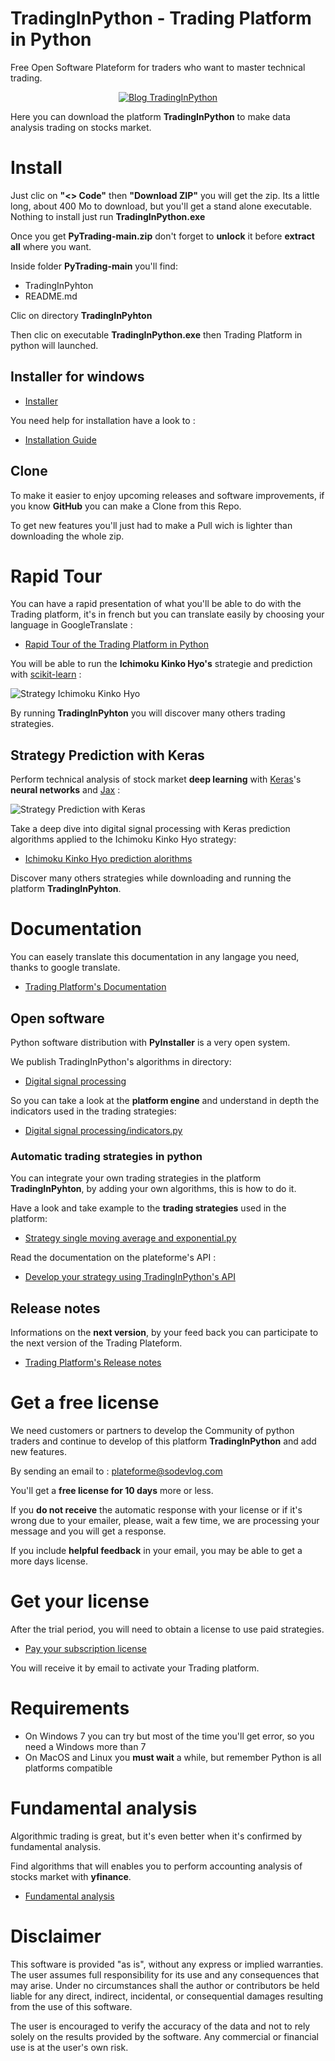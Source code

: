 # TradingInPython - Trading Platform in Python

Free Open Software Plateform for traders who want to master technical trading.

<div align="center">
  <a href="https://www.trading-et-data-analyses.com/p/plateforme-de-trading-technique.html">
    <img src="images/TradingInPython.png" alt="Blog TradingInPython" />
  </a>
</div>

Here you can download the platform **TradingInPython** to make data analysis trading on stocks market.

# Install

Just clic on **"<> Code"** then **"Download ZIP"** you will get the zip. Its a little long, about 400 Mo to download, but you'll get a stand alone executable. Nothing to install just run **TradingInPython.exe**

Once you get **PyTrading-main.zip** don't forget to **unlock** it before **extract all** where you want.

Inside folder **PyTrading-main** you'll find:

- TradingInPyhton
- README.md

Clic on directory **TradingInPyhton**

Then clic on executable **TradingInPython.exe** then Trading Platform in python will launched.

## Installer for windows

- [Installer](https://github.com/SoDevLog/PyTrading/releases)

You need help for installation have a look to :

- [Installation Guide](https://github.com/SoDevLog/PyTrading/wiki/Installation)

## Clone

To make it easier to enjoy upcoming releases and software improvements, if you know **GitHub** you can make a Clone from this Repo.

To get new features you'll just had to make a Pull wich is lighter than downloading the whole zip.

# Rapid Tour

You can have a rapid presentation of what you'll be able to do with the Trading platform, it's in french but you can translate easily by choosing your language in GoogleTranslate :

- [Rapid Tour of the Trading Platform in Python](https://www.trading-et-data-analyses.com/p/plateforme-de-trading-technique.html)

You will be able to run the **Ichimoku Kinko Hyo's** strategie and prediction with [scikit-learn](https://scikit-learn.org/stable/index.html) :

<img src="images/IchimokuKinkoHyo.png" alt="Strategy Ichimoku Kinko Hyo">

By running **TradingInPyhton** you will discover many others trading strategies.

## Strategy Prediction with Keras

Perform technical analysis of stock market **deep learning** with [Keras](https://keras.io/)'s **neural networks** and [Jax](https://docs.jax.dev/en/latest/quickstart.html) :

<img src="images/Prediction_Keras.png" alt="Strategy Prediction with Keras">

Take a deep dive into digital signal processing with Keras prediction algorithms applied to the Ichimoku Kinko Hyo strategy:

- [Ichimoku Kinko Hyo prediction alorithms](https://github.com/SoDevLog/PyTrading/blob/main/TradingInPython/_internal/digitsignalprocessing/ichimoku_kinko_hyo.py)

Discover many others strategies while downloading and running the platform **TradingInPyhton**.

# Documentation

You can easely translate this documentation in any langage you need, thanks to google translate.

- [Trading Platform's Documentation](https://www.trading-et-data-analyses.com/p/documentation-plateforme-de-trading.html)

## Open software

Python software distribution with **PyInstaller** is a very open system.

We publish TradingInPython's algorithms in directory:

- [Digital signal processing](./TradingInPython/_internal/digitsignalprocessing)

So you can take a look at the **platform engine** and understand in depth the indicators used in the trading strategies:

- [Digital signal processing/indicators.py](./TradingInPython/_internal/digitsignalprocessing/indicators.py)

### Automatic trading strategies in python

You can integrate your own trading strategies in the platform **TradingInPyhton**, by adding your own algorithms, this is how to do it.

Have a look and take example to the **trading strategies** used in the platform:

- [Strategy single moving average and exponential.py](./TradingInPython/_internal/strategy_sma12e.py)

Read the documentation on the plateforme's API :

- [Develop your strategy using TradingInPython's API](https://www.trading-et-data-analyses.com/p/strategies-dans-tradinginpython.html)

## Release notes

Informations on the **next version**, by your feed back you can participate to the next version of the Trading Plateform.

- [Trading Platform's Release notes](https://www.trading-et-data-analyses.com/p/notes-de-publication.html)

# Get a free license

We need customers or partners to develop the Community of python traders and continue to develop of this platform **TradingInPython** and add new features.

By sending an email to : [plateforme@sodevlog.com](mailto:plateforme@sodevlog.com?subject=My%20license%20trading%20in%20python&body=Thanks%20to%20send%20me%20a%20license)

You'll get a **free license for 10 days** more or less.

If you **do not receive** the automatic response with your license or if it's wrong due to your emailer, please, wait a few time, we are processing your message and you will get a response.

If you include **helpful feedback** in your email, you may be able to get a more days license.

# Get your license

After the trial period, you will need to obtain a license to use paid strategies.

- [Pay your subscription license](https://www.trading-et-data-analyses.com/p/abonnement.html)

You will receive it by email to activate your Trading platform.

# Requirements

- On Windows 7 you can try but most of the time you'll get error, so you need a Windows more than 7
- On MacOS and Linux you **must wait** a while, but remember Python is all platforms compatible

# Fundamental analysis

Algorithmic trading is great, but it's even better when it's confirmed by fundamental analysis.

Find algorithms that will enables you to perform accounting analysis of stocks market with **yfinance**.

- [Fundamental analysis](./TradingInPython/Z-Integration/yfinance)

# Disclaimer

This software is provided "as is", without any express or implied warranties. The user assumes full responsibility for its use and any consequences that may arise. Under no circumstances shall the author or contributors be held liable for any direct, indirect, incidental, or consequential damages resulting from the use of this software.

The user is encouraged to verify the accuracy of the data and not to rely solely on the results provided by the software. Any commercial or financial use is at the user's own risk.
